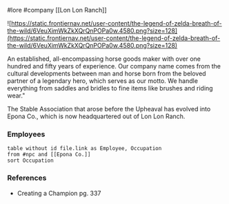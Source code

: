 #lore #company [[Lon Lon Ranch]]

![https://static.frontiernav.net/user-content/the-legend-of-zelda-breath-of-the-wild/6VeuXimWkZkXQrQnPOPa0w.4580.png?size=128](https://static.frontiernav.net/user-content/the-legend-of-zelda-breath-of-the-wild/6VeuXimWkZkXQrQnPOPa0w.4580.png?size=128)

An established, all-encompassing horse goods maker with over one hundred and fifty years of experience. Our company name comes from the cultural developments between man and horse born from the beloved partner of a legendary hero, which serves as our motto. We handle everything from saddles and bridles to fine items like brushes and riding wear."

The Stable Association that arose before the Upheaval has evolved into Epona Co., which is now headquartered out of Lon Lon Ranch.

### Employees

```dataview
table without id file.link as Employee, Occupation
from #npc and [[Epona Co.]]
sort Occupation
```

### References

- Creating a Champion pg. 337
